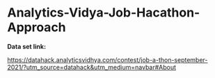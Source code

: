 # Analytics-Vidya-Job-Hacathon-Approach

**Data set link:** 

https://datahack.analyticsvidhya.com/contest/job-a-thon-september-2021/?utm_source=datahack&utm_medium=navbar#About
